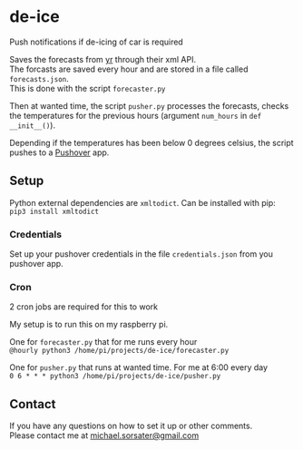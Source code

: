 # de-ice
Push notifications if de-icing of car is required

Saves the forecasts from [yr](https://yr.no) through their xml API.   
The forcasts are saved every hour and are stored in a file called ```forecasts.json```.   
This is done with the script ```forecaster.py```

Then at wanted time, the script ```pusher.py``` processes the forecasts, checks the temperatures for the previous hours (argument ```num_hours``` in ```def __init__()```).

Depending if the temperatures has been below 0 degrees celsius, the script pushes to a [Pushover](https://pushover.net/) app.

## Setup
Python external dependencies are ```xmltodict```.
Can be installed with pip:   
```pip3 install xmltodict```

### Credentials
Set up your pushover credentials in the file ```credentials.json``` from you pushover app.

### Cron
2 cron jobs are required for this to work

My setup is to run this on my raspberry pi.

One for ```forecaster.py``` that for me runs every hour   
```@hourly python3 /home/pi/projects/de-ice/forecaster.py```

One for ```pusher.py``` that runs at wanted time. For me at 6:00 every day   
```0 6 * * * python3 /home/pi/projects/de-ice/pusher.py```


## Contact
If you have any questions on how to set it up or other comments.   
Please contact me at [michael.sorsater@gmail.com](mailto:michael.sorsater@gmail.com)
